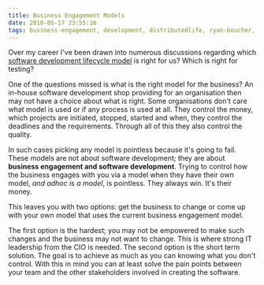 ```yaml
---
title: Business Engagement Models
date: 2010-05-17 23:55:16
tags: business-engagement, development, distributedlife, ryan-boucher, rybo, sdlc, software-development, software-testing, testing, vmodel, 
---
```

Over my career I've been drawn into numerous discussions regarding which <a href="http://en.wikipedia.org/wiki/Software_development_process">software development lifecycle model</a> is right for us? Which is right for testing?

One of the questions missed is what is the right model for the business? An in-house software development shop providing for an organisation then may not have a choice about what is right. Some organisations don't care what model is used or if any process is used at all. They control the money, which projects are initiated, stopped, started and when, they control the deadlines and the requirements. Through all of this they also control the quality.

In such cases picking any model is pointless because it's going to fail. These models are not about software development; they are about <strong>business engagement and software development</strong>. Trying to control how the business engages with you via a model when they have their own model, <em>and adhoc is a model</em>, is pointless. They always win. It's their money.

This leaves you with two options: get the business to change or come up with your own model that uses the current business engagement model.

The first option is the hardest; you may not be empowered to make such changes and the business may not want to change. This is where strong IT leadership from the CIO is needed. The second option is the short term solution. The goal is to achieve as much as you can knowing what you don't control. With this in mind you can at least solve the pain points between your team and the other stakeholders involved in creating the software.